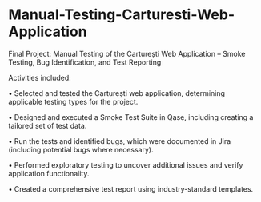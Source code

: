 # Manual-Testing-Carturesti-Web-Application

Final Project: Manual Testing of the Carturești Web Application – Smoke Testing, Bug Identification, and Test Reporting

Activities included:

• Selected and tested the Carturești web application, determining applicable testing types for the project.

• Designed and executed a Smoke Test Suite in Qase, including creating a tailored set of test data.

• Run the tests and identified bugs, which were documented in Jira (including potential bugs where necessary).

• Performed exploratory testing to uncover additional issues and verify application functionality.

• Created a comprehensive test report using industry-standard templates.
